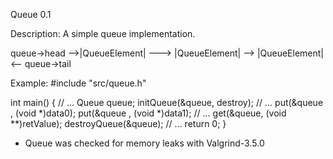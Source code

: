 Queue 0.1

Description:
A simple queue implementation. 


queue->head -->|QueueElement| ---> |QueueElement| --> |QueueElement| <-- queue->tail


Example:
#include "src/queue.h"

int main() {
// ...
	Queue queue;
	initQueue(&queue, destroy);
// ...
	put(&queue , (void *)data0);
	put(&queue , (void *)data1);
// ...
	get(&queue, (void **)retValue);
	destroyQueue(&queue);
// ...
	return 0;
}

* Queue was checked for memory leaks with Valgrind-3.5.0

